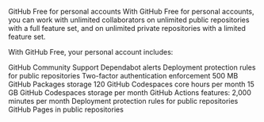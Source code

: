 GitHub Free for personal accounts
With GitHub Free for personal accounts, you can work with unlimited collaborators on unlimited public repositories with a full feature set, 
and on unlimited private repositories with a limited feature set.

With GitHub Free, your personal account includes:

GitHub Community Support
Dependabot alerts
Deployment protection rules for public repositories
Two-factor authentication enforcement
500 MB GitHub Packages storage
120 GitHub Codespaces core hours per month
15 GB GitHub Codespaces storage per month
GitHub Actions features:
2,000 minutes per month
Deployment protection rules for public repositories
GitHub Pages in public repositories
